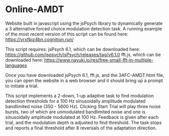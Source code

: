 # Online-AMDT
Website built in javascript using the jsPsych library to dynamically generate a 3 alternative forced choice modulation detection task.
A running example of the most recent version of this script can be found here: https://vrxfbjz4bn.cognition.run/

This script requires:
jsPsych 6.1, which can be downloaded here: https://github.com/jspsych/jsPsych/releases/tag/v6.1.0
fft.js, which can be downloaded here: https://www.nayuki.io/res/free-small-fft-in-multiple-languages

Once you have downloaded jsPsych 6.1, fft.js, and the 3AFC-AMDT.html file, you can open the website in a web browser and it should bring up a prompt to initiate a trial.

This script implements a 2-down, 1-up adaptive task to find modulation detection thresholds for a 100 Hz sinusoidally amplitude modulated bandlimited noise (350 - 5600 Hz). Clicking Start Trial will play three noise bursts, two of which are unmodulated bandlimited noise and one is sinusoidally amplitude modulated at 100 Hz. Feedback is given after each trial, and the modulation depth is adjusted to find threshold. The task stops and reports a final threshold after 8 reversals of the adaptation direction.


